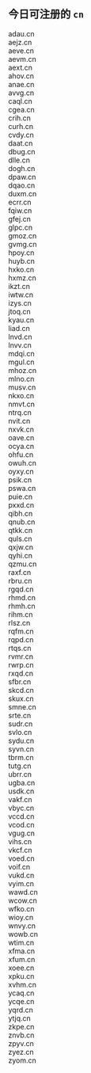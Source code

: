 
## 今日可注册的 `cn`
>
adau.cn   
aejz.cn   
aeve.cn   
aevm.cn   
aext.cn   
ahov.cn   
anae.cn   
avvg.cn   
caql.cn   
cgea.cn   
crih.cn   
curh.cn   
cvdy.cn   
daat.cn   
dbug.cn   
dlle.cn   
dogh.cn   
dpaw.cn   
dqao.cn   
duxm.cn   
ecrr.cn   
fqiw.cn   
gfej.cn   
glpc.cn   
gmoz.cn   
gvmg.cn   
hpoy.cn   
huyb.cn   
hxko.cn   
hxmz.cn   
ikzt.cn   
iwtw.cn   
izys.cn   
jtoq.cn   
kyau.cn   
liad.cn   
lnvd.cn   
lnvv.cn   
mdqi.cn   
mgul.cn   
mhoz.cn   
mlno.cn   
musv.cn   
nkxo.cn   
nmvt.cn   
ntrq.cn   
nvit.cn   
nxvk.cn   
oave.cn   
ocya.cn   
ohfu.cn   
owuh.cn   
oyxy.cn   
psik.cn   
pswa.cn   
puie.cn   
pxxd.cn   
qibh.cn   
qnub.cn   
qtkk.cn   
quls.cn   
qxjw.cn   
qyhi.cn   
qzmu.cn   
raxf.cn   
rbru.cn   
rgqd.cn   
rhmd.cn   
rhmh.cn   
rihm.cn   
rlsz.cn   
rqfm.cn   
rqpd.cn   
rtqs.cn   
rvmr.cn   
rwrp.cn   
rxqd.cn   
sfbr.cn   
skcd.cn   
skux.cn   
smne.cn   
srte.cn   
sudr.cn   
svlo.cn   
sydu.cn   
syvn.cn   
tbrm.cn   
tutg.cn   
ubrr.cn   
ugba.cn   
usdk.cn   
vakf.cn   
vbyc.cn   
vccd.cn   
vcod.cn   
vgug.cn   
vihs.cn   
vkcf.cn   
voed.cn   
voif.cn   
vukd.cn   
vyim.cn   
wawd.cn   
wcow.cn   
wfko.cn   
wioy.cn   
wnvy.cn   
wowb.cn   
wtim.cn   
xfma.cn   
xfum.cn   
xoee.cn   
xpku.cn   
xvhm.cn   
ycaq.cn   
ycqe.cn   
yqrd.cn   
ytjq.cn   
zkpe.cn   
znvb.cn   
zpyv.cn   
zyez.cn   
zyom.cn   

